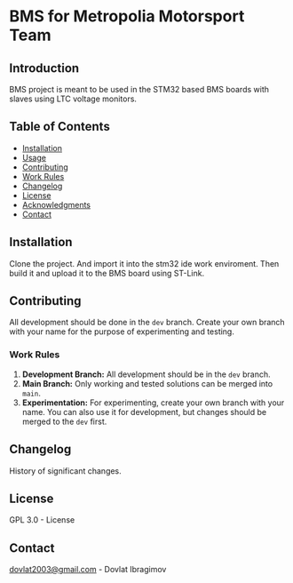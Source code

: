 # BMS for Metropolia Motorsport Team

## Introduction
BMS project is meant to be used in the STM32 based BMS boards with slaves using LTC voltage monitors.

## Table of Contents
- [Installation](#installation)
- [Usage](#usage)
- [Contributing](#contributing)
- [Work Rules](##workrules)
- [Changelog](#changelog)
- [License](#license)
- [Acknowledgments](#acknowledgments)
- [Contact](#contact)

## Installation
Clone the project. And import it into the stm32 ide work enviroment.
Then build it and upload it to the BMS board using ST-Link.

## Contributing
All development should be done in the `dev` branch.
Create your own branch with your name for the purpose of experimenting and testing.

### Work Rules
1. **Development Branch:** All development should be in the `dev` branch.
2. **Main Branch:** Only working and tested solutions can be merged into `main`.
3. **Experimentation:** For experimenting, create your own branch with your name. You can also use it for development, but changes should be merged to the `dev` first.

## Changelog
History of significant changes.

## License
GPL 3.0 - License

## Contact
dovlat2003@gmail.com - Dovlat Ibragimov
